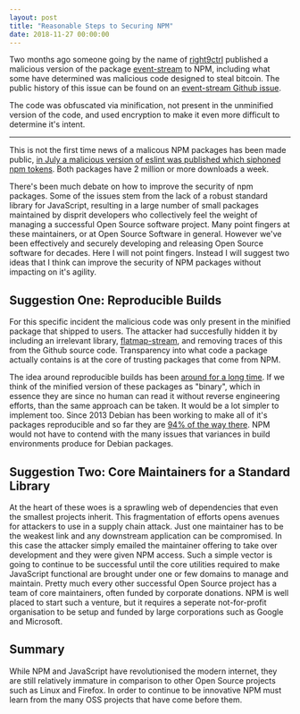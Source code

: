 ```yaml
---
layout: post
title: "Reasonable Steps to Securing NPM"
date: 2018-11-27 00:00:00
---
```


Two months ago someone going by the name of [right9ctrl](https://github.com/right9ctrl) published a malicious version of the package [event-stream](https://www.npmjs.com/package/event-stream) to NPM, including what some have determined was malicious code designed to steal bitcoin.
The public history of this issue can be found on an [event-stream Github issue](https://github.com/dominictarr/event-stream/issues/116).

The code was obfuscated via minification, not present in the unminified version of the code, and used encryption to make it even more difficult to determine it's intent.

---

This is not the first time news of a malicous NPM packages has been made public, [in July a malicious version of eslint was published which siphoned npm tokens](https://github.com/eslint/eslint/issues/10600).
Both packages have 2 million or more downloads a week.

There's been much debate on how to improve the security of npm packages. Some of the issues stem from the lack of a robust standard library for JavaScript, resulting in a large number of small packages maintained by disprit developers who collectively feel the weight of managing a successful Open Source software project.
Many point fingers at these maintainers, or at Open Source Software in general. However we've been effectively and securely developing and releasing Open Source software for decades.
Here I will not point fingers. Instead I will suggest two ideas that I think can improve the security of NPM packages without impacting on it's agility.

Suggestion One: Reproducible Builds
---

For this specific incident the malicious code was only present in the minified package that shipped to users. The attacker had succesfully hidden it by including an irrelevant library, [flatmap-stream](https://github.com/hugeglass/flatmap-stream), and removing traces of this from the Github source code.
Transparency into what code a package actually contains is at the core of trusting packages that come from NPM.

The idea around reproducible builds has been [around for a long time](https://wiki.debian.org/ReproducibleBuilds/History#Tell_the_tale). If we think of the minified version of these packages as "binary", which in essence they are since no human can read it without reverse engineering efforts, than the same approach can be taken.
It would be a lot simpler to implement too. Since 2013 Debian has been working to make all of it's packages reproducible and so far they are [94% of the way there](https://lists.debian.org/debian-devel-announce/2017/07/msg00004.html). NPM would not have to contend with the many issues that variances in build environments produce for Debian packages.

Suggestion Two: Core Maintainers for a Standard Library
---

At the heart of these woes is a sprawling web of dependencies that even the smallest projects inherit. This fragmentation of efforts opens avenues for attackers to use in a supply chain attack. Just one maintainer has to be the weakest link and any downstream application can be compromised.
In this case the attacker simply emailed the maintainer offering to take over development and they were given NPM access. Such a simple vector is going to continue to be successful until the core utilities required to make JavaScript functional are brought under one or few domains to manage and maintain.
Pretty much every other successful Open Source project has a team of core maintainers, often funded by corporate donations. NPM is well placed to start such a venture, but it requires a seperate not-for-profit organisation to be setup and funded by large corporations such as Google and Microsoft.

Summary
---

While NPM and JavaScript have revolutionised the modern internet, they are still relatively immature in comparison to other Open Source projects such as Linux and Firefox.
In order to continue to be innovative NPM must learn from the many OSS projects that have come before them.

